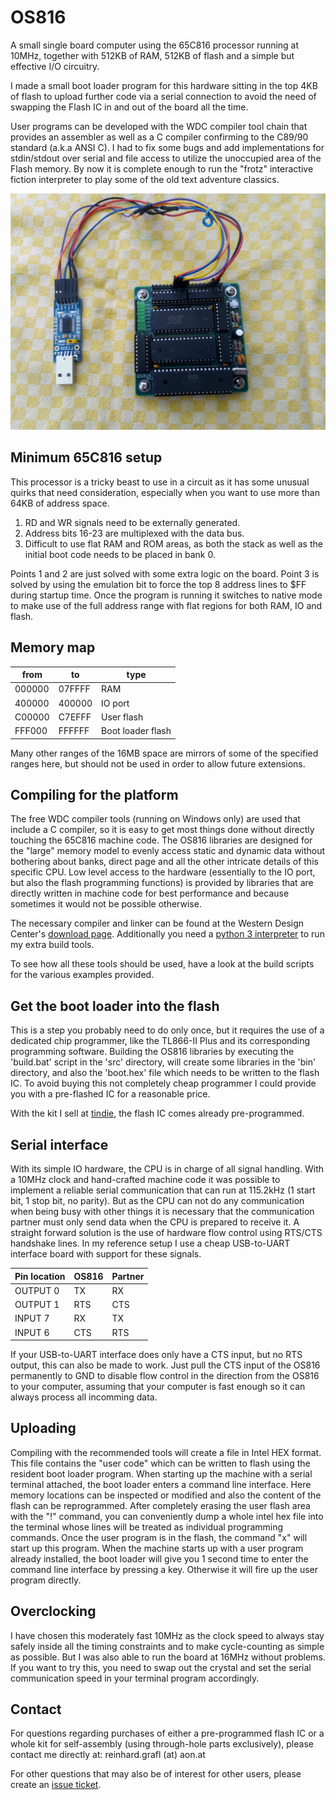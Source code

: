 # OS816

A small single board computer using the 65C816 processor running at 10MHz, together with 512KB of RAM, 
512KB of flash and a simple but effective I/O circuitry.

I made a small boot loader program for this hardware sitting in the top 4KB of flash to upload further
code via a serial connection to avoid the need of swapping the Flash IC in and out of the board all the time.

User programs can be developed with the WDC compiler tool chain that provides an assembler as well as 
a C compiler confirming to the C89/90 standard (a.k.a ANSI C). 
I had to fix some bugs and add implementations for stdin/stdout over serial and file access
to utilize the unoccupied area of the Flash memory. By now it is complete enough to run the "frotz" 
interactive fiction interpreter to play some of the old text adventure classics.

![alt text](doc/rev3board.jpg "Revision 3")

## Minimum 65C816 setup

This processor is a tricky beast to use in a circuit as it has some unusual quirks that need consideration,
especially when you want to use more than 64KB of address space.

1. RD and WR signals need to be externally generated.
2. Address bits 16-23 are multiplexed with the data bus.
3. Difficult to use flat RAM and ROM areas, as both the stack as well as the initial boot code needs to be 
placed in bank 0.

Points 1 and 2 are just solved with some extra logic on the board. Point 3 is solved by using the emulation bit
to force the top 8 address lines to $FF during startup time. Once the program is running it switches to native mode
to make use of the full address range with flat regions for both RAM, IO and flash.

## Memory map

| from   | to     | type 
| ------ | ------ | -----------------
| 000000 | 07FFFF | RAM
| 400000 | 400000 | IO port
| C00000 | C7EFFF | User flash
| FFF000 | FFFFFF | Boot loader flash

Many other ranges of the 16MB space are mirrors of some of the specified ranges here, but should not 
be used in order to allow future extensions.

## Compiling for the platform

The free WDC compiler tools (running on Windows only) are used that include a C compiler, so it is easy to
get most things done without directly touching the 65C816 machine code. The OS816 libraries are designed
for the "large" memory model to evenly access static and dynamic data without bothering
about banks, direct page and all the other intricate details of this specific CPU.
Low level access to the hardware (essentially to the IO port, but also the flash programming functions) 
is provided by libraries that are directly written in machine code for best performance and because sometimes
it would not be possible otherwise.

The necessary compiler and linker can be found at the Western Design Center's
[download page](https://www.westerndesigncenter.com/wdc/tools.php).
Additionally you need a [python 3 interpreter](https://www.python.org/downloads/) to run my extra build tools.

To see how all these tools should be used, have a look at the build scripts for the various examples provided.

## Get the boot loader into the flash

This is a step you probably need to do only once, but it requires the use of a dedicated chip programmer, 
like the TL866-II Plus and its corresponding programming software. Building the OS816 libraries by executing
the 'build.bat' script in the 'src' directory, will create some libraries in the 'bin' directory,
and also the 'boot.hex' file which needs to be written to the flash IC.
To avoid buying this not completely cheap programmer I could provide you with a pre-flashed IC for a reasonable
price. 

With the kit I sell at [tindie](https://www.tindie.com/products/c0pperdragon/os816-single-board-computer-kit/),
the flash IC comes already pre-programmed.

## Serial interface

With its simple IO hardware, the CPU is in charge of all signal handling. With a 10MHz clock and hand-crafted machine code
it was possible to implement a reliable serial communication that can run at 115.2kHz (1 start bit, 1 stop bit, no parity). 
But as the CPU can not do any communication when being busy with other things it is necessary that the 
communication partner must only send data when the CPU is prepared to receive it. A straight forward solution 
is the use of hardware flow control using RTS/CTS handshake lines. In my reference setup I use a cheap USB-to-UART 
interface board with support for these signals.

| Pin location | OS816 | Partner |
| ------------ | ----- | ------- |
| OUTPUT 0     | TX    | RX      |
| OUTPUT 1     | RTS   | CTS     |
| INPUT  7     | RX    | TX      |
| INPUT  6     | CTS   | RTS     |

If your USB-to-UART interface does only have a CTS input, but no RTS output, this can also be made to work.
Just pull the CTS input of the OS816 permanently to GND to disable flow control in the direction from the OS816 
to your computer, assuming that your computer is fast enough so it can always process all incomming data.

## Uploading 

Compiling with the recommended tools will create a file in Intel HEX format. This file contains the "user code" which can be 
written to flash using the resident boot loader program. When starting up the machine with a serial terminal attached,
the boot loader enters a command line interface. Here memory locations can be inspected or modified and also the content
of the flash can be reprogrammed. After completely erasing the user flash area with the "!" command, you can conveniently 
dump a whole intel hex file into the terminal whose lines will be treated as individual programming commands.
Once the user program is in the flash, the command "x" will start up this program. 
When the machine starts up with a user program already installed, the boot loader will give you 1 second 
time to enter the command line interface by pressing a key. Otherwise it will fire up the user program directly.

## Overclocking

I have chosen this moderately fast 10MHz as the clock speed to always stay safely inside all the timing constraints 
and to make cycle-counting as simple as possible. But I was also able to run the board at 16MHz without problems.
If you want to try this, you need to swap out the crystal and set the serial communication speed in your
terminal program accordingly.

## Contact

For questions regarding purchases of either a pre-programmed flash IC or a whole kit
for self-assembly (using through-hole parts exclusively),
please contact me directly at:  reinhard.grafl (at) aon.at

For other questions that may also be of interest for other users, 
please create an [issue ticket](https://github.com/c0pperdragon/OS816/issues).  
